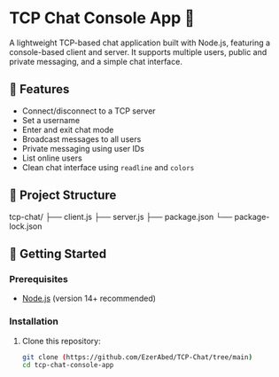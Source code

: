 # TCP Chat Console App 💬

A lightweight TCP-based chat application built with Node.js, featuring a console-based client and server. It supports multiple users, public and private messaging, and a simple chat interface.

## 🧰 Features

- Connect/disconnect to a TCP server
- Set a username
- Enter and exit chat mode
- Broadcast messages to all users
- Private messaging using user IDs
- List online users
- Clean chat interface using `readline` and `colors`

## 📁 Project Structure

tcp-chat/
├── client.js
├── server.js
├── package.json
└── package-lock.json

## 🚀 Getting Started

### Prerequisites

- [Node.js](https://nodejs.org/) (version 14+ recommended)

### Installation

1. Clone this repository:
   ```bash
   git clone (https://github.com/EzerAbed/TCP-Chat/tree/main)
   cd tcp-chat-console-app
